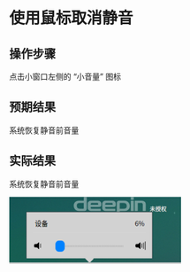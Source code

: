 # 使用鼠标取消静音

## 操作步骤

点击小窗口左侧的 “小音量” 图标

## 预期结果

系统恢复静音前音量

## 实际结果

系统恢复静音前音量

![使用鼠标取消静音.png](../img/使用鼠标取消静音.png)
